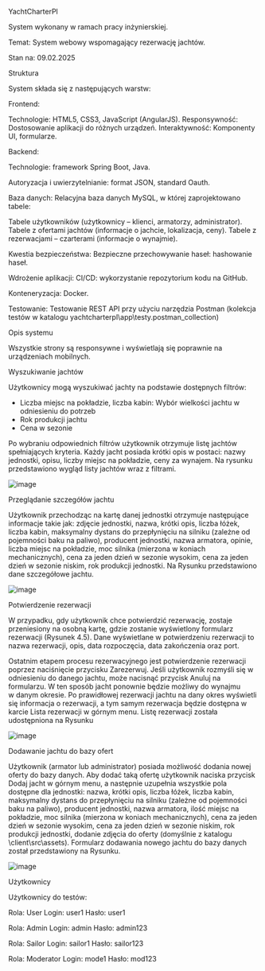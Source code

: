 YachtCharterPl

System wykonany w ramach pracy inżynierskiej.

Temat: System webowy wspomagający rezerwację jachtów.

Stan na: 09.02.2025

Struktura 

System składa się z następujących warstw:

Frontend:

Technologie: HTML5, CSS3, JavaScript (AngularJS).
Responsywność: Dostosowanie aplikacji do różnych urządzeń. 
Interaktywność: Komponenty UI, formularze.


Backend:

Technologie: framework Spring Boot, Java.

Autoryzacja i uwierzytelnianie: format JSON, standard Oauth.

Baza danych:
Relacyjna baza danych MySQL, w której zaprojektowano tabele:

Tabele użytkowników (użytkownicy – klienci, armatorzy, administrator).
Tabele z ofertami jachtów (informacje o jachcie, lokalizacja, ceny).
Tabele z rezerwacjami – czarterami (informacje o wynajmie).

Kwestia bezpieczeństwa:
Bezpieczne przechowywanie haseł: hashowanie haseł.

Wdrożenie aplikacji:
CI/CD: wykorzystanie repozytorium kodu na GitHub.

Konteneryzacja: Docker.

Testowanie:
Testowanie REST API przy użyciu narzędzia Postman (kolekcja testów w katalogu yachtcharterpl\app\testy.postman_collection)





Opis systemu

Wszystkie strony są responsywne i wyświetlają się poprawnie na urządzeniach mobilnych.



Wyszukiwanie jachtów

Użytkownicy mogą wyszukiwać jachty na podstawie dostępnych filtrów:
- Liczba miejsc na pokładzie, liczba kabin: Wybór wielkości jachtu w odniesieniu do potrzeb
- Rok produkcji jachtu
- Cena w sezonie


Po wybraniu odpowiednich filtrów użytkownik otrzymuje listę jachtów spełniających kryteria. Każdy jacht posiada krótki opis w postaci: nazwy jednostki, opisu, liczby miejsc na pokładzie, ceny za wynajem. Na rysunku przedstawiono wygląd listy jachtów wraz z filtrami.

![image](https://github.com/user-attachments/assets/d8a42122-240d-4586-87ca-35fa27b1dde7)



Przeglądanie szczegółów jachtu

Użytkownik przechodząc na kartę danej jednostki otrzymuje następujące informacje takie jak: zdjęcie jednostki, nazwa, krótki opis, liczba łóżek, liczba kabin, maksymalny dystans do przepłynięciu na silniku (zależne od pojemności baku na paliwo), producent jednostki, nazwa armatora, opinie, liczba miejsc na pokładzie, moc silnika (mierzona w koniach mechanicznych), cena za jeden dzień w sezonie wysokim, cena za jeden dzień w sezonie niskim, rok produkcji jednostki. Na Rysunku przedstawiono dane szczegółowe jachtu. 

![image](https://github.com/user-attachments/assets/82f7be33-27f5-4d36-b08e-4d685de1aff7)

 

Potwierdzenie rezerwacji

W przypadku, gdy użytkownik chce potwierdzić rezerwację,  zostaje przeniesiony na osobną kartę, gdzie zostanie wyświetlony formularz rezerwacji (Rysunek 4.5). Dane wyświetlane w potwierdzeniu rezerwacji to nazwa rezerwacji, opis, data rozpoczęcia, data zakończenia oraz port. 


	
Ostatnim etapem procesu rezerwacyjnego jest potwierdzenie rezerwacji poprzez naciśnięcie przycisku Zarezerwuj.
Jeśli użytkownik rozmyśli się w odniesieniu do danego jachtu, może nacisnąć przycisk Anuluj na formularzu. W ten sposób jacht ponownie będzie możliwy do wynajmu w danym okresie. 
Po prawidłowej rezerwacji jachtu na dany okres wyświetli się informacja o rezerwacji, a tym samym rezerwacja będzie dostępna w karcie Lista rezerwacji w górnym menu. Listę rezerwacji została udostępniona na Rysunku 

![image](https://github.com/user-attachments/assets/dcb4f4ef-ce59-446a-8ac5-b0248c12de8a)


Dodawanie jachtu do bazy ofert

Użytkownik (armator lub administrator) posiada możliwość dodania nowej oferty do bazy danych. Aby dodać taką ofertę użytkownik naciska przycisk Dodaj jacht w górnym menu, a następnie uzupełnia wszystkie pola dostępne dla jednostki: nazwa, krótki opis, liczba łóżek, liczba kabin, maksymalny dystans do przepłynięciu na silniku (zależne od pojemności baku na paliwo), producent jednostki, nazwa armatora, ilość miejsc na pokładzie, moc silnika (mierzona w koniach mechanicznych), cena za jeden dzień w sezonie wysokim, cena za jeden dzień w sezonie niskim, rok produkcji jednostki, dodanie zdjęcia do oferty (domyślnie z katalogu \client\src\assets\). Formularz dodawania nowego jachtu do bazy danych został przedstawiony na Rysunku.

![image](https://github.com/user-attachments/assets/7b5d60a0-8c25-4bb1-815e-4da9f500e082)



Użytkownicy

Użytkownicy do testów:


Rola: User Login: user1 Hasło: user1

Rola: Admin Login: admin Hasło: admin123

Rola: Sailor Login: sailor1 Hasło: sailor123

Rola: Moderator Login: mode1 Hasło: mod123



